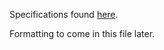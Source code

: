 Specifications found [here](https://docs.google.com/document/d/1evJ6uYYIRE3hRhJDnyTortXgYscdEw8iQOwsU-qD3hs/edit#heading=h.5n5n6h667e0v).

Formatting to come in this file later.
